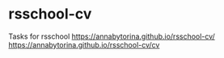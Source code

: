 # rsschool-cv
Tasks for rsschool
https://annabytorina.github.io/rsschool-cv/
https://annabytorina.github.io/rsschool-cv/cv

